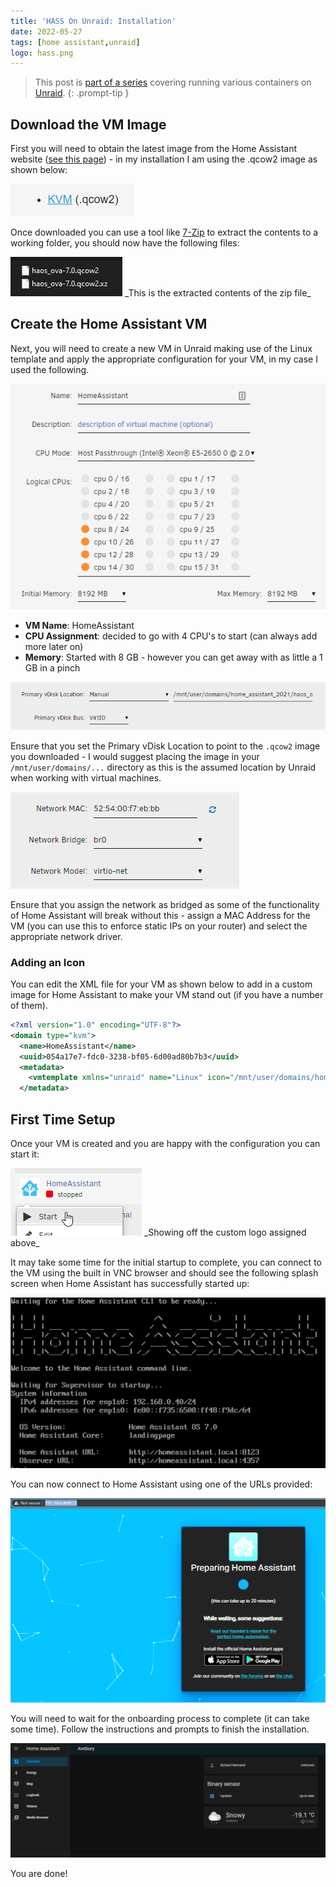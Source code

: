 ```yaml
---
title: 'HASS On Unraid: Installation'
date: 2022-05-27
tags: [home assistant,unraid]
logo: hass.png
---
```


> This post is [part of a series](https://www.richardn.ca/series/#unraid-containers-2022) covering running various containers on [Unraid](https://unraid.net/).
{: .prompt-tip }

## Download the VM Image
First you will need to obtain the latest image from the Home Assistant website ([see this page](https://www.home-assistant.io/installation/alternative)) - in my installation I am using the .qcow2 image as shown below:

<img src="./001.png" alt="" />

Once downloaded you can use a tool like [7-Zip](https://www.7-zip.org/) to extract the contents to a working folder, you should now have the following files:

<img src="./002.png" alt="" />
_This is the extracted contents of the zip file_

## Create the Home Assistant VM
Next, you will need to create a new VM in Unraid making use of the Linux template and apply the appropriate configuration for your VM, in my case I used the following.

<img src="./003.png" alt="" />

- **VM Name**: HomeAssistant
- **CPU Assignment**: decided to go with 4 CPU's to start (can always add more later on)
- **Memory**: Started with 8 GB - however you can get away with as little a 1 GB in a pinch

<img src="./004.png" alt="" />

Ensure that you set the Primary vDisk Location to point to the `.qcow2` image you downloaded - I would suggest placing the image in your `/mnt/user/domains/...` directory as this is the assumed location by Unraid when working with virtual machines.

<img src="./005.png" alt="" />

Ensure that you assign the network as bridged as some of the functionality of Home Assistant will break without this - assign a MAC Address for the VM (you can use this to enforce static IPs on your router) and select the appropriate network driver.

### Adding an Icon
You can edit the XML file for your VM as shown below to add in a custom image for Home Assistant to make your VM stand out (if you have a number of them).

```xml
<?xml version="1.0" encoding="UTF-8"?>
<domain type="kvm">
  <name>HomeAssistant</name>
  <uuid>054a17e7-fdc0-3238-bf05-6d00ad80b7b3</uuid>
  <metadata>
    <vmtemplate xmlns="unraid" name="Linux" icon="/mnt/user/domains/home_assistant_2021/logo.png" os="linux"/>
  </metadata>
```

## First Time Setup
Once your VM is created and you are happy with the configuration you can start it:

<img src="./006.png" alt="" />
_Showing off the custom logo assigned above_

It may take some time for the initial startup to complete, you can connect to the VM using the built in VNC browser and should see the following splash screen when Home Assistant has successfully started up:

<img src="./007.png" alt="" />

You can now connect to Home Assistant using one of the URLs provided:

<img src="./008.png" alt="" />

You will need to wait for the onboarding process to complete (it can take some time). Follow the instructions and prompts to finish the installation.

<img src="./009.png" alt="" />

You are done!
